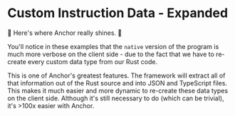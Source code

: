 # Custom Instruction Data - Expanded

:gem: Here's where Anchor really shines. :gem:   

You'll notice in these examples that the `native` version of the program is much more verbose on the client side - due to the fact that we have to re-create every custom data type from our Rust code.   

This is one of Anchor's greatest features. The framework will extract all of that information out of the Rust source and into JSON and TypeScript files. This makes it much easier and more dynamic to re-create these data types on the client side. Although it's still necessary to do (which can be trivial), it's >100x easier with Anchor.